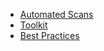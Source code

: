 - [Automated Scans](./docs/automated-scans.md)
- [Toolkit](./docs/toolkit.md)
- [Best Practices](./docs/best-practices.md)